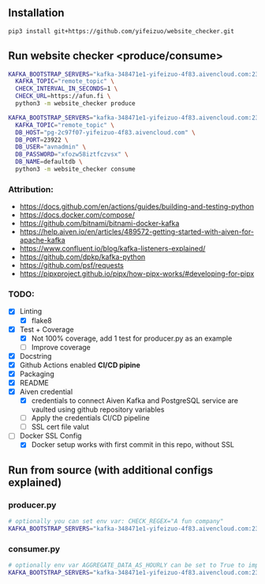 ## Installation
```bash
pip3 install git+https://github.com/yifeizuo/website_checker.git
```

## Run website checker <produce/consume>
```bash
KAFKA_BOOTSTRAP_SERVERS="kafka-348471e1-yifeizuo-4f83.aivencloud.com:23924" \
  KAFKA_TOPIC="remote_topic" \
  CHECK_INTERVAL_IN_SECONDS=1 \
  CHECK_URL=https://afun.fi \
  python3 -m website_checker produce

KAFKA_BOOTSTRAP_SERVERS="kafka-348471e1-yifeizuo-4f83.aivencloud.com:23924" \
  KAFKA_TOPIC="remote_topic" \
  DB_HOST="pg-2c97f07-yifeizuo-4f83.aivencloud.com" \
  DB_PORT=23922 \
  DB_USER="avnadmin" \
  DB_PASSWORD="xfozw58iztfczvsx" \
  DB_NAME=defaultdb \
  python3 -m website_checker consume
```

### Attribution:
- https://docs.github.com/en/actions/guides/building-and-testing-python
- https://docs.docker.com/compose/
- https://github.com/bitnami/bitnami-docker-kafka
- https://help.aiven.io/en/articles/489572-getting-started-with-aiven-for-apache-kafka
- https://www.confluent.io/blog/kafka-listeners-explained/
- https://github.com/dpkp/kafka-python
- https://github.com/psf/requests
- https://pipxproject.github.io/pipx/how-pipx-works/#developing-for-pipx

### TODO:
- [x] Linting
   - [x] flake8 
- [x] Test +  Coverage
   - [x] Not 100% coverage, add 1 test for producer.py as an example
   - [ ] Improve coverage
- [x] Docstring
- [x] Github Actions enabled **CI/CD pipine**
- [x] Packaging 
- [X] README
- [X] Aiven credential
   - [x] credentials to connect Aiven Kafka and PostgreSQL service are vaulted using github repository variables 
   - [ ] Apply the credentials CI/CD pipeline
   - [ ] SSL cert file valut
- [ ] Docker SSL Config
   - [x] Docker setup works with first commit in this repo, without SSL

## Run from source (with additional configs explained)
### producer.py

```bash
# optionally you can set env var: CHECK_REGEX="A fun company"
KAFKA_BOOTSTRAP_SERVERS="kafka-348471e1-yifeizuo-4f83.aivencloud.com:23924" KAFKA_TOPIC="remote_topic" CHECK_INTERVAL_IN_SECONDS=1 CHECK_URL=https://afun.fi python website_checker/producer.py
```

### consumer.py

```bash
# optionally env var AGGREGATE_DATA_AS_HOURLY can be set to True to improve DB performance while storing less data 
KAFKA_BOOTSTRAP_SERVERS="kafka-348471e1-yifeizuo-4f83.aivencloud.com:23924" KAFKA_TOPIC="remote_topic" DB_HOST="pg-2c97f07-yifeizuo-4f83.aivencloud.com" DB_PORT=23922 DB_USER="avnadmin" DB_PASSWORD="xfozw58iztfczvsx" DB_NAME=defaultdb AGGREGATE_DATA_AS_HOURLY=FALSE python website_checker/consumer.py
```